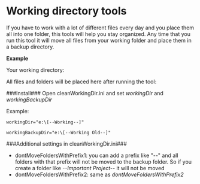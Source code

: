 Working directory tools
============

If you have to work with a lot of different files every day and you place them all into one folder, this tools will help you stay organized. Any time that you run this tool it will move all files from your working folder and place them in a backup directory.

**Example**

Your working directory:

All files and folders will be placed here after running the tool:



###Install###
Open cleanWorkingDir.ini and set *workingDir* and *workingBackupDir*

Example:

    workingDir="e:\[--Working--]"
    
    workingBackupDir="e:\[--Working Old--]"



###Additional settings in cleanWorkingDir.ini###

* dontMoveFoldersWithPrefix1: you can add a prefix like "--" and all folders with that prefix will not be moved to the backup folder. So if you create a folder like *--Important Project--* it will not be moved
* dontMoveFoldersWithPrefix2: same as *dontMoveFoldersWithPrefix2*
